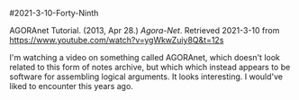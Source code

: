 #2021-3-10-Forty-Ninth

AGORAnet Tutorial.  (2013, Apr 28.)  *Agora-Net*.  Retrieved 2021-3-10 from https://www.youtube.com/watch?v=ygWkwZuiy8Q&t=12s

I'm watching a video on something called AGORAnet, which doesn't look related to this form of notes archive, but which which instead appears to be software for assembling logical arguments.  It looks interesting.  I would've liked to encounter this years ago.